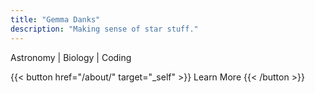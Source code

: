 ```yaml
---
title: "Gemma Danks"
description: "Making sense of star stuff."
---
```


Astronomy | Biology | Coding

{{< button href="/about/" target="_self" >}}
Learn More
{{< /button >}}